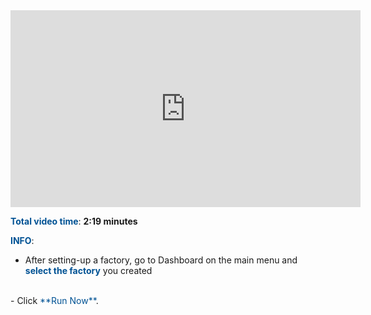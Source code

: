 <iframe width="560" height="315" src="https://www.youtube.com/embed/pVQKOXGqVHU" frameborder="0" allow="accelerometer; autoplay; encrypted-media; gyroscope; picture-in-picture" allowfullscreen></iframe>
<br>

<span style="color:#005294">**Total video time**</span>: **2:19 minutes**
<br>

<span style="color:#005294">**INFO**</span>:
<br>
 - After setting-up a factory, go to Dashboard on the main menu and <span style="color:#005294">**select the factory**</span>  you created 
  </br>
 - Click <span style="color:#005294">**Run Now**</span>.
 </br>
